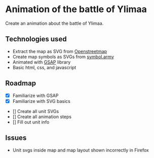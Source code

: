 # Animation of the battle of Ylimaa

Create an animation about the battle of Ylimaa.

## Technologies used

- Extract the map as SVG from [Openstreetmap](https://www.openstreetmap.org/#map=12/66.1358/26.2058)
- Create map symbols as SVGs from [symbol.army](https://www.symbol.army/about/en.html)
- Animated with [GSAP](https://greensock.com/gsap/) library
- Basic html, css, and javascript

## Roadmap

- [x] Familiarize with GSAP
- [x] Familiarize with SVG basics
- [] Create all unit SVGs
- [] Create all animation steps
- [] Fill out unit info

## Issues

- Unit svgs inside map and map layout shown incorrectly in Firefox
